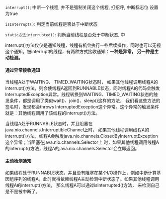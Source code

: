 `interrupt()`; 中断一个线程, 并不是强制关闭这个线程, 打招呼, 中断标志位 设置为true

`isInterrupt()`: 判定当前线程是否处于中断状态

`static方法interrupted()`: 判断当前线程是否处于中断状态, 中



interrupt()方法仅仅是通知线程，线程有机会执行一些后续操作，同时也可以无视这个通知。被interrupt的线程，有两种方式接收通知：**一种是异常， 另一种是主动检测。**

#### 通过异常接收通知

当线程A处于WAITING、 TIMED_WAITING状态时， 如果其他线程调用线程A的interrupt()方法，则会使线程A返回到RUNNABLE状态，同时线程A的代码会触发InterruptedException异常。线程转换到WAITING、TIMED_WAITING状态的触发条件，都是调用了类似wait()、join()、sleep()这样的方法， 我们看这些方法的签名时，发现都会throws InterruptedException这个异常。这个异常的触发条件就是：其他线程调用了该线程的interrupt()方法。

当线程A处于RUNNABLE状态时，并且阻塞在java.nio.channels.InterruptibleChannel上时， 如果其他线程调用线程A的interrupt()方法，线程A会触发java.nio.channels.ClosedByInterruptException这个异常；当阻塞在java.nio.channels.Selector上
时，如果其他线程调用线程A的interrupt()方法，线程A的java.nio.channels.Selector会立即返回。



#### 主动检测通知

如果线程处于RUNNABLE状态，并且没有阻塞在某个I/O操作上，例如中断计算基因组序列的线程A，此时就得依赖线程A主动检测中断状态了。如果其他线程调用线程A的interrupt()方法， 那么线程A可以通过isInterrupted()方法， 来检测自己是不是被中断了。











